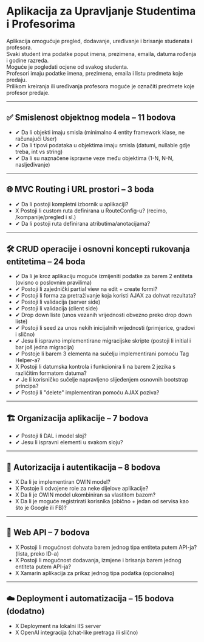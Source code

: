 ﻿# Aplikacija za Upravljanje Studentima i Profesorima

Aplikacija omogućuje pregled, dodavanje, uređivanje i brisanje studenata i profesora.  
Svaki student ima podatke poput imena, prezimena, emaila, datuma rođenja i godine razreda.  
Moguće je pogledati ocjene od svakog studenta.  
Profesori imaju podatke imena, prezimena, emaila i listu predmeta koje predaju.  
Prilikom kreiranja ili uređivanja profesora moguće je označiti predmete koje profesor predaje.

---

## ✅ Smislenost objektnog modela – 11 bodova
- ✔ Da li objekti imaju smisla (minimalno 4 entity framework klase, ne računajući User)
- ✔ Da li tipovi podataka u objektima imaju smisla (datumi, nullable gdje treba, int vs string)
- ✔ Da li su naznačene ispravne veze među objektima (1-N, N-N, nasljeđivanje)

---

## 🌐 MVC Routing i URL prostori – 3 boda
- ✔ Da li postoji kompletni izbornik u aplikaciji?
- X Postoji li custom ruta definirana u RouteConfig-u? (recimo, /kompanije/pregled i sl.)
- ✔ Da li postoji ruta definirana atributima/anotacijama?

---

## 🛠️ CRUD operacije i osnovni koncepti rukovanja entitetima – 24 boda
- ✔ Da li je kroz aplikaciju moguće izmijeniti podatke za barem 2 entiteta (ovisno o poslovnim pravilima)
- ✔ Postoji li zajednički partial view na edit + create formi?
- ✔ Postoji li forma za pretraživanje koja koristi AJAX za dohvat rezultata?
- ✔ Postoji li validacija (server side)
- ✔ Postoji li validacija (client side)
- ✔ Drop down liste (unos vezanih vrijednosti obvezno preko drop down liste)
- ✔ Postoji li seed za unos nekih inicijalnih vrijednosti (primjerice, gradovi i slično)
- ✔ Jesu li ispravno implementirane migracijske skripte (postoji li initial i bar još jedna migracija)
- ✔ Postoje li barem 3 elementa na sučelju implementirani pomoću Tag Helper-a?
- X Postoji li datumska kontrola i funkcionira li na barem 2 jezika s različitim formatom datuma?
- ✔ Je li korisničko sučelje napravljeno slijeđenjem osnovnih bootstrap principa?
- ✔ Postoji li "delete" implementiran pomoću AJAX poziva?

---

## 🏗️ Organizacija aplikacije – 7 bodova
- ✔ Postoji li DAL i model sloj?
- ✔ Jesu li ispravni elementi u svakom sloju?

---

## 🔐 Autorizacija i autentikacija – 8 bodova
- X Da li je implementiran OWIN model?
- X Postoje li odvojene role za neke dijelove aplikacije?
- X Da li je OWIN model ukombiniran sa vlastitom bazom?
- X Da li je moguće registrirati korisnika (obično + jedan od servisa kao što je Google ili FB)?

---

## 🔁 Web API – 7 bodova
- X Postoji li mogućnost dohvata barem jednog tipa entiteta putem API-ja? (lista, preko ID-a)
- X Postoji li mogućnost dodavanja, izmjene i brisanja barem jednog entiteta putem API-ja?
- X Xamarin aplikacija za prikaz jednog tipa podatka (opcionalno)

---

## ☁️ Deployment i automatizacija – 15 bodova (dodatno)
- X Deployment na lokalni IIS server
- X OpenAI integracija (chat-like pretraga ili slično)

